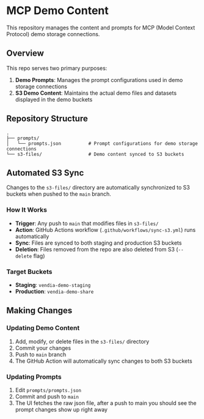 # MCP Demo Content

This repository manages the content and prompts for MCP (Model Context Protocol) demo storage connections.

## Overview

This repo serves two primary purposes:

1. **Demo Prompts**: Manages the prompt configurations used in demo storage connections
2. **S3 Demo Content**: Maintains the actual demo files and datasets displayed in the demo buckets

## Repository Structure

```
.
├── prompts/
│   └── prompts.json          # Prompt configurations for demo storage connections
└── s3-files/                 # Demo content synced to S3 buckets
```

## Automated S3 Sync

Changes to the `s3-files/` directory are automatically synchronized to S3 buckets when pushed to the `main` branch.

### How It Works

- **Trigger**: Any push to `main` that modifies files in `s3-files/`
- **Action**: GitHub Actions workflow (`.github/workflows/sync-s3.yml`) runs automatically
- **Sync**: Files are synced to both staging and production S3 buckets
- **Deletion**: Files removed from the repo are also deleted from S3 (`--delete` flag)

### Target Buckets

- **Staging**: `vendia-demo-staging`
- **Production**: `vendia-demo-share`

## Making Changes

### Updating Demo Content

1. Add, modify, or delete files in the `s3-files/` directory
2. Commit your changes
3. Push to `main` branch
4. The GitHub Action will automatically sync changes to both S3 buckets

### Updating Prompts

1. Edit `prompts/prompts.json`
2. Commit and push to `main`
3. The UI fetches the raw json file, after a push to main you should see the prompt changes show up right away
